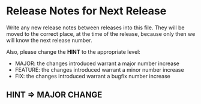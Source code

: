 # Release Notes for Next Release

Write any new release notes between releases into this file. They will be moved to the correct place,
at the time of the release, because only then we will know the next release number.

Also, please change the **HINT** to the appropriate level:
 - MAJOR: the changes introduced warrant a major number increase
 - FEATURE: the changes introduced warrant a minor number increase
 - FIX: the changes introduced warrant a bugfix number increase


## HINT => MAJOR CHANGE

